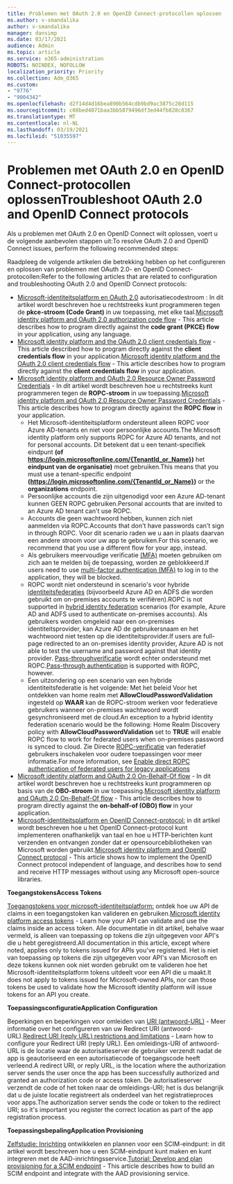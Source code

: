 ```yaml
---
title: Problemen met OAuth 2.0 en OpenID Connect-protocollen oplossen
ms.author: v-smandalika
author: v-smandalika
manager: dansimp
ms.date: 03/17/2021
audience: Admin
ms.topic: article
ms.service: o365-administration
ROBOTS: NOINDEX, NOFOLLOW
localization_priority: Priority
ms.collection: Adm_O365
ms.custom:
- "9776"
- "9004342"
ms.openlocfilehash: d2f14d4d16bea890b564cdb9bd9ac3875c28d115
ms.sourcegitcommit: c08bed4071baa3bb5879496df3ed44fb828c8367
ms.translationtype: MT
ms.contentlocale: nl-NL
ms.lasthandoff: 03/19/2021
ms.locfileid: "51035597"
---
```

# <a name="troubleshoot-oauth-20-and-openid-connect-protocols"></a><span data-ttu-id="01541-102">Problemen met OAuth 2.0 en OpenID Connect-protocollen oplossen</span><span class="sxs-lookup"><span data-stu-id="01541-102">Troubleshoot OAuth 2.0 and OpenID Connect protocols</span></span>

<span data-ttu-id="01541-103">Als u problemen met OAuth 2.0 en OpenID Connect wilt oplossen, voert u de volgende aanbevolen stappen uit:</span><span class="sxs-lookup"><span data-stu-id="01541-103">To resolve OAuth 2.0 and OpenID Connect issues, perform the following recommended steps:</span></span>

<span data-ttu-id="01541-104">Raadpleeg de volgende artikelen die betrekking hebben op het configureren en oplossen van problemen met OAuth 2.0- en OpenID Connect-protocollen:</span><span class="sxs-lookup"><span data-stu-id="01541-104">Refer to the following articles that are related to configuration and troubleshooting OAuth 2.0 and OpenID Connect protocols:</span></span>

- <span data-ttu-id="01541-105">[Microsoft-identiteitsplatform en OAuth 2.0](https://docs.microsoft.com/azure/active-directory/develop/v2-oauth2-auth-code-flow) autorisatiecodestroom : In dit artikel wordt beschreven hoe u rechtstreeks kunt programmeren tegen de **pkce-stroom (Code Grant)** in uw toepassing, met elke taal.</span><span class="sxs-lookup"><span data-stu-id="01541-105">[Microsoft identity platform and OAuth 2.0 authorization code flow](https://docs.microsoft.com/azure/active-directory/develop/v2-oauth2-auth-code-flow) - This article describes how to program directly against the **code grant (PKCE) flow** in your application, using any language.</span></span>
- <span data-ttu-id="01541-106">[Microsoft identity platform and the OAuth 2.0 client credentials flow](https://docs.microsoft.com/azure/active-directory/develop/v2-oauth2-client-creds-grant-flow) - This article described how to program directly against the **client credentials flow** in your application.</span><span class="sxs-lookup"><span data-stu-id="01541-106">[Microsoft identity platform and the OAuth 2.0 client credentials flow](https://docs.microsoft.com/azure/active-directory/develop/v2-oauth2-client-creds-grant-flow) - This article describes how to program directly against the **client credentials flow** in your application.</span></span>
- <span data-ttu-id="01541-107">[Microsoft identity platform and OAuth 2.0 Resource Owner Password Credentials](https://docs.microsoft.com/azure/active-directory/develop/v2-oauth-ropc) - In dit artikel wordt beschreven hoe u rechtstreeks kunt programmeren tegen de **ROPC-stroom** in uw toepassing.</span><span class="sxs-lookup"><span data-stu-id="01541-107">[Microsoft identity platform and OAuth 2.0 Resource Owner Password Credentials](https://docs.microsoft.com/azure/active-directory/develop/v2-oauth-ropc) - This article describes how to program directly against the **ROPC flow** in your application.</span></span>
    - <span data-ttu-id="01541-108">Het Microsoft-identiteitsplatform ondersteunt alleen ROPC voor Azure AD-tenants en niet voor persoonlijke accounts.</span><span class="sxs-lookup"><span data-stu-id="01541-108">The Microsoft identity platform only supports ROPC for Azure AD tenants, and not for personal accounts.</span></span> <span data-ttu-id="01541-109">Dit betekent dat u een tenant-specifiek eindpunt **(of https://login.microsoftonline.com/{TenantId_or_Name})** het **eindpunt van de organisatie)** moet gebruiken.</span><span class="sxs-lookup"><span data-stu-id="01541-109">This means that you must use a tenant-specific endpoint **(https://login.microsoftonline.com/{TenantId_or_Name})** or the **organizations** endpoint.</span></span>
    - <span data-ttu-id="01541-110">Persoonlijke accounts die zijn uitgenodigd voor een Azure AD-tenant kunnen GEEN ROPC gebruiken.</span><span class="sxs-lookup"><span data-stu-id="01541-110">Personal accounts that are invited to an Azure AD tenant can't use ROPC.</span></span>
    - <span data-ttu-id="01541-111">Accounts die geen wachtwoord hebben, kunnen zich niet aanmelden via ROPC.</span><span class="sxs-lookup"><span data-stu-id="01541-111">Accounts that don't have passwords can't sign in through ROPC.</span></span> <span data-ttu-id="01541-112">Voor dit scenario raden we u aan in plaats daarvan een andere stroom voor uw app te gebruiken.</span><span class="sxs-lookup"><span data-stu-id="01541-112">For this scenario, we recommend that you use a different flow for your app, instead.</span></span>
    - <span data-ttu-id="01541-113">Als gebruikers meervoudige verificatie [(MFA)](https://docs.microsoft.com/azure/active-directory/authentication/concept-mfa-howitworks) moeten gebruiken om zich aan te melden bij de toepassing, worden ze geblokkeerd.</span><span class="sxs-lookup"><span data-stu-id="01541-113">If users need to use [multi-factor authentication (MFA)](https://docs.microsoft.com/azure/active-directory/authentication/concept-mfa-howitworks) to log in to the application, they will be blocked.</span></span>
    - <span data-ttu-id="01541-114">ROPC wordt niet ondersteund in scenario's voor hybride [identiteitsfederaties](https://docs.microsoft.com/azure/active-directory/hybrid/whatis-fed) (bijvoorbeeld Azure AD en ADFS die worden gebruikt om on-premises accounts te verifiëren).</span><span class="sxs-lookup"><span data-stu-id="01541-114">ROPC is not supported in [hybrid identity federation](https://docs.microsoft.com/azure/active-directory/hybrid/whatis-fed) scenarios (for example, Azure AD and ADFS used to authenticate on-premises accounts).</span></span> <span data-ttu-id="01541-115">Als gebruikers worden omgeleid naar een on-premises identiteitsprovider, kan Azure AD de gebruikersnaam en het wachtwoord niet testen op die identiteitsprovider.</span><span class="sxs-lookup"><span data-stu-id="01541-115">If users are full-page redirected to an on-premises identity provider, Azure AD is not able to test the username and password against that identity provider.</span></span> <span data-ttu-id="01541-116">[Pass-throughverificatie](https://docs.microsoft.com/azure/active-directory/hybrid/how-to-connect-pta) wordt echter ondersteund met ROPC.</span><span class="sxs-lookup"><span data-stu-id="01541-116">[Pass-through authentication](https://docs.microsoft.com/azure/active-directory/hybrid/how-to-connect-pta) is supported with ROPC, however.</span></span>
    - <span data-ttu-id="01541-117">Een uitzondering op een scenario van een hybride identiteitsfederatie is het volgende: Met het beleid Voor het ontdekken van home realm met **AllowCloudPasswordValidation** ingesteld op **WAAR** kan de ROPC-stroom werken voor federatieve gebruikers wanneer on-premises wachtwoord wordt gesynchroniseerd met de cloud.</span><span class="sxs-lookup"><span data-stu-id="01541-117">An exception to a hybrid identity federation scenario would be the following: Home Realm Discovery policy with **AllowCloudPasswordValidation** set to **TRUE** will enable ROPC flow to work for federated users when on-premises password is synced to cloud.</span></span> <span data-ttu-id="01541-118">Zie Directe [ROPC-verificatie](https://docs.microsoft.com/azure/active-directory/manage-apps/configure-authentication-for-federated-users-portal#enable-direct-ropc-authentication-of-federated-users-for-legacy-applications) van federatief gebruikers inschakelen voor oudere toepassingen voor meer informatie.</span><span class="sxs-lookup"><span data-stu-id="01541-118">For more information, see [Enable direct ROPC authentication of federated users for legacy applications](https://docs.microsoft.com/azure/active-directory/manage-apps/configure-authentication-for-federated-users-portal#enable-direct-ropc-authentication-of-federated-users-for-legacy-applications)</span></span> 
- <span data-ttu-id="01541-119">[Microsoft identity platform and OAuth 2.0 On-Behalf-Of flow](https://docs.microsoft.com/azure/active-directory/develop/v2-oauth2-on-behalf-of-flow) - In dit artikel wordt beschreven hoe u rechtstreeks kunt programmeren op basis van de **OBO-stroom** in uw toepassing.</span><span class="sxs-lookup"><span data-stu-id="01541-119">[Microsoft identity platform and OAuth 2.0 On-Behalf-Of flow](https://docs.microsoft.com/azure/active-directory/develop/v2-oauth2-on-behalf-of-flow) - This article describes how to program directly against the **on-behalf-of (OBO) flow** in your application.</span></span>
- <span data-ttu-id="01541-120">[Microsoft-identiteitsplatform en OpenID Connect-protocol:](https://docs.microsoft.com/azure/active-directory/develop/v2-protocols-oidc) in dit artikel wordt beschreven hoe u het OpenID Connect-protocol kunt implementeren onafhankelijk van taal en hoe u HTTP-berichten kunt verzenden en ontvangen zonder dat er opensourcebibliotheken van Microsoft worden gebruikt.</span><span class="sxs-lookup"><span data-stu-id="01541-120">[Microsoft identity platform and OpenID Connect protocol](https://docs.microsoft.com/azure/active-directory/develop/v2-protocols-oidc) - This article shows how to implement the OpenID Connect protocol independent of language, and describes how to send and receive HTTP messages without using any Microsoft open-source libraries.</span></span>

<span data-ttu-id="01541-121">**Toegangstokens**</span><span class="sxs-lookup"><span data-stu-id="01541-121">**Access Tokens**</span></span>

<span data-ttu-id="01541-122">[Toegangstokens voor microsoft-identiteitsplatform:](https://docs.microsoft.com/azure/active-directory/develop/access-tokens) ontdek hoe uw API de claims in een toegangstoken kan valideren en gebruiken.</span><span class="sxs-lookup"><span data-stu-id="01541-122">[Microsoft identity platform access tokens](https://docs.microsoft.com/azure/active-directory/develop/access-tokens) - Learn how your API can validate and use the claims inside an access token.</span></span> <span data-ttu-id="01541-123">Alle documentatie in dit artikel, behalve waar vermeld, is alleen van toepassing op tokens die zijn uitgegeven voor API's die u hebt geregistreerd.</span><span class="sxs-lookup"><span data-stu-id="01541-123">All documentation in this article, except where noted, applies only to tokens issued for APIs you've registered.</span></span> <span data-ttu-id="01541-124">Het is niet van toepassing op tokens die zijn uitgegeven voor API's van Microsoft en deze tokens kunnen ook niet worden gebruikt om te valideren hoe het Microsoft-identiteitsplatform tokens uitdeelt voor een API die u maakt.</span><span class="sxs-lookup"><span data-stu-id="01541-124">It does not apply to tokens issued for Microsoft-owned APIs, nor can those tokens be used to validate how the Microsoft identity platform will issue tokens for an API you create.</span></span>

<span data-ttu-id="01541-125">**Toepassingsconfiguratie**</span><span class="sxs-lookup"><span data-stu-id="01541-125">**Application Configuration**</span></span>

<span data-ttu-id="01541-126">Beperkingen en beperkingen voor omleiden van [URI (antwoord-URL)](https://docs.microsoft.com/azure/active-directory/develop/reply-url) - Meer informatie over het configureren van uw Redirect URI (antwoord-URL).</span><span class="sxs-lookup"><span data-stu-id="01541-126">[Redirect URI (reply URL) restrictions and limitations](https://docs.microsoft.com/azure/active-directory/develop/reply-url) - Learn how to configure your Redirect URI (reply URL).</span></span> <span data-ttu-id="01541-127">Een omleidings-URI of antwoord-URL is de locatie waar de autorisatieserver de gebruiker verzendt nadat de app is geautoriseerd en een autorisatiecode of toegangscode heeft verleend.</span><span class="sxs-lookup"><span data-stu-id="01541-127">A redirect URI, or reply URL, is the location where the authorization server sends the user once the app has been successfully authorized and granted an authorization code or access token.</span></span> <span data-ttu-id="01541-128">De autorisatieserver verzendt de code of het token naar de omleidings-URI; het is dus belangrijk dat u de juiste locatie registreert als onderdeel van het registratieproces voor apps.</span><span class="sxs-lookup"><span data-stu-id="01541-128">The authorization server sends the code or token to the redirect URI; so it's important you register the correct location as part of the app registration process.</span></span>

<span data-ttu-id="01541-129">**Toepassingsbepaling**</span><span class="sxs-lookup"><span data-stu-id="01541-129">**Application Provisioning**</span></span>

<span data-ttu-id="01541-130">[Zelfstudie: Inrichting](https://docs.microsoft.com/azure/active-directory/app-provisioning/use-scim-to-provision-users-and-groups) ontwikkelen en plannen voor een SCIM-eindpunt: in dit artikel wordt beschreven hoe u een SCIM-eindpunt kunt maken en kunt integreren met de AAD-inrichtingsservice.</span><span class="sxs-lookup"><span data-stu-id="01541-130">[Tutorial: Develop and plan provisioning for a SCIM endpoint](https://docs.microsoft.com/azure/active-directory/app-provisioning/use-scim-to-provision-users-and-groups) - This article describes how to build an SCIM endpoint and integrate with the AAD provisioning service.</span></span>


